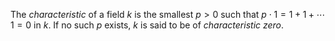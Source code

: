The *characteristic* of a field $k$ is the smallest $p > 0$ such that $p \cdot 1 = 1 + 1 + \cdots 1 = 0$ in $k$. If no such $p$ exists, $k$ is said to be of *characteristic zero*.
